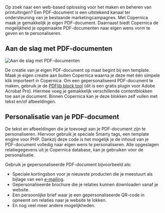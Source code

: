 Op zoek naar een web-based oplossing voor het maken en beheren van
printuitingen? Een PDF-document is een uitstekend kanaal ter
ondersteuning van je bestaande marketingcampagnes. Met Copernica maak je
gemakkelijk je eigen PDF-document. Daarnaast biedt Copernica de
mogelijkheid je opgemaakte PDF-documenten naar eigen wens vorm te geven
en te personaliseren.

Aan de slag met PDF-documenten
------------------------------

![Aan de slag met
PDF-documenten](../images/nl-maak-een-gepersonaliseerd-pdf-document-thumb.png "Aan de slag met PDF-documenten")

De creatie van je eigen PDF-document op maat begint bij een template.
Maak je eigen creatie aan buiten Copernica waarna je deze met één
simpele klik importeert in Copernica. Om een gepersonaliseerd
PDF-document te maken, gebruik je de [PDFlib block
tool](http://www.pdflib.com/ "PDF lib block tool") (dit is een gratis
plugin voor Adobe Acrobat Pro). Hiermee voeg je gemakkelijk
verschillende contentblokken toe aan je document. Binnen Copernica kan
je deze blokken zelf vullen met tekst en/of afbeeldingen.

Personalisatie van je PDF-document
----------------------------------

De tekst en afbeeldingen die je toevoegt aan je PDF-document zijn te
personaliseren. Hiervoor gebruik je speciale Smarty tags, een template
engine voor PHP. Dankzij deze code is het mogelijk je de inhoud van je
PDF-document volledig naar eigen wens te personaliseren. Alle opgeslagen
relatiegegevens uit je Copernica database, kan je gebruiken voor de
personalisatie.

Gebruik je gepersonaliseerde PDF-document bijvoorbeeld als:

-   Speciale kortingsbon voor je nieuwste producten die je meestuurt als
    bijlage van een
    [e-mailing](./emailings.md "E-mailings").
-   Gepersonaliseerde brochure die je relaties kunnen downloaden vanaf
    je website.
-   Een persoonlijke brief waar je een gepersonaliseerde QR-code in
    opneemt om relaties naar je website te lokken.
-   En nog veel meer andere mogelijkheden.

